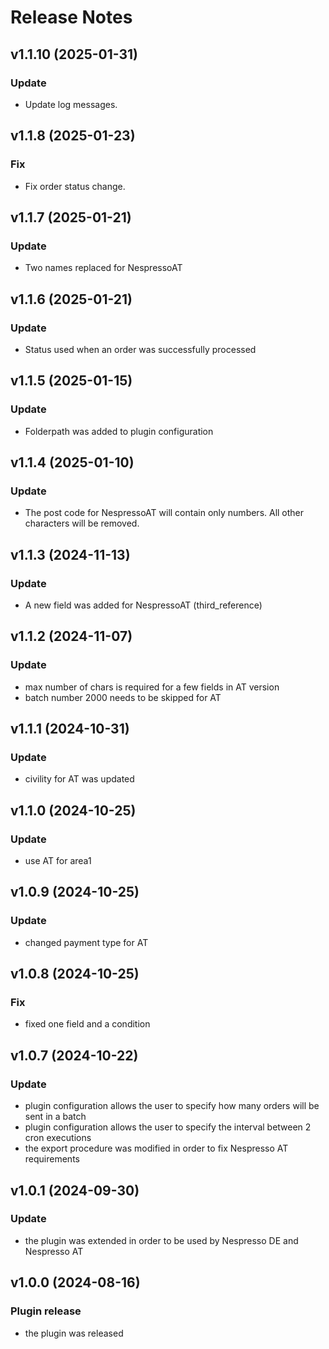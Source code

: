 # Release Notes

## v1.1.10 (2025-01-31)

### Update
- Update log messages.

## v1.1.8 (2025-01-23)

### Fix
- Fix order status change.

## v1.1.7 (2025-01-21)

### Update
- Two names replaced for NespressoAT

## v1.1.6 (2025-01-21)

### Update
- Status used when an order was successfully processed

## v1.1.5 (2025-01-15)

### Update
- Folderpath was added to plugin configuration
  
## v1.1.4 (2025-01-10)

### Update
- The post code for NespressoAT will contain only numbers. All other characters will be removed. 

## v1.1.3 (2024-11-13)

### Update
- A new field was added for NespressoAT (third_reference)

## v1.1.2 (2024-11-07)

### Update
- max number of chars is required for a few fields in AT version
- batch number 2000 needs to be skipped for AT

## v1.1.1 (2024-10-31)

### Update
- civility for AT was updated

## v1.1.0 (2024-10-25)

### Update
- use AT for area1

## v1.0.9 (2024-10-25)

### Update
- changed payment type for AT

## v1.0.8 (2024-10-25)

### Fix
- fixed one field and a condition

## v1.0.7 (2024-10-22)

### Update
- plugin configuration allows the user to specify how many orders will be sent in a batch
- plugin configuration allows the user to specify the interval between 2 cron executions
- the export procedure was modified in order to fix Nespresso AT requirements

## v1.0.1 (2024-09-30)

### Update
- the plugin was extended in order to be used by Nespresso DE and Nespresso AT

## v1.0.0 (2024-08-16)

### Plugin release
- the plugin was released

